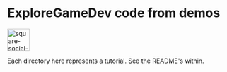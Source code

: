 # ExploreGameDev code from demos

<img width="50" alt="square-social-teal" src="https://user-images.githubusercontent.com/17389/148980106-92166db6-91ab-4918-a3f3-4c5c6ec6da29.png" >

Each directory here represents a tutorial.  See the README's within.
